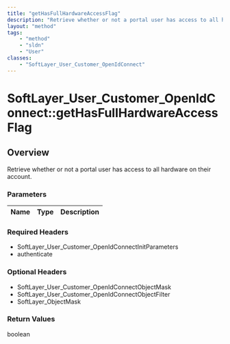 ```yaml
---
title: "getHasFullHardwareAccessFlag"
description: "Retrieve whether or not a portal user has access to all hardware on their account."
layout: "method"
tags:
    - "method"
    - "sldn"
    - "User"
classes:
    - "SoftLayer_User_Customer_OpenIdConnect"
---
```

# SoftLayer_User_Customer_OpenIdConnect::getHasFullHardwareAccessFlag
## Overview 
Retrieve whether or not a portal user has access to all hardware on their account.

### Parameters 
|Name | Type | Description |
| --- | --- | --- |


### Required Headers
* SoftLayer_User_Customer_OpenIdConnectInitParameters
* authenticate

### Optional Headers
* SoftLayer_User_Customer_OpenIdConnectObjectMask
* SoftLayer_User_Customer_OpenIdConnectObjectFilter
* SoftLayer_ObjectMask

### Return Values
boolean
